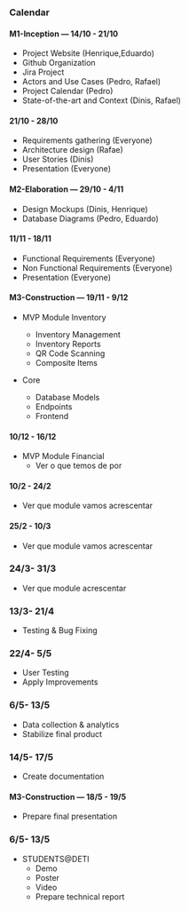 ### Calendar

#### M1-Inception — 14/10 - 21/10

- Project Website (Henrique,Eduardo)
- Github Organization
- Jira Project
- Actors and Use Cases (Pedro, Rafael)
- Project Calendar (Pedro)
- State-of-the-art and Context (Dinis, Rafael)


#### 21/10 - 28/10

- Requirements gathering (Everyone)
- Architecture design (Rafae)
- User Stories (Dinis)
- Presentation (Everyone)

#### M2-Elaboration — 29/10 - 4/11

- Design Mockups (Dinis, Henrique)
- Database Diagrams (Pedro, Eduardo)

#### 11/11 - 18/11

- Functional Requirements (Everyone)
- Non Functional Requirements (Everyone)
- Presentation (Everyone)

#### M3-Construction — 19/11 - 9/12

- MVP Module Inventory
    - Inventory Management
    - Inventory Reports
    - QR Code Scanning
    - Composite Items

 - Core
    - Database Models
    - Endpoints
    - Frontend

#### 10/12 - 16/12

- MVP Module Financial
    - Ver o que temos de por


#### 10/2 - 24/2

- Ver que module vamos acrescentar

#### 25/2 - 10/3

- Ver que module vamos acrescentar

### 24/3- 31/3
- Ver que module acrescentar

### 13/3- 21/4
 - Testing & Bug Fixing

### 22/4- 5/5

- User Testing
- Apply Improvements

### 6/5- 13/5

- Data collection & analytics
- Stabilize final product

### 14/5- 17/5

- Create documentation

#### M3-Construction — 18/5 - 19/5

- Prepare final presentation

### 6/5- 13/5

- STUDENTS@DETI	
    - Demo
    - Poster
    - Video
    - Prepare technical report

